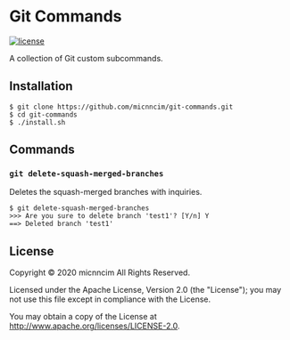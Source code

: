 # Git Commands

[![license][license-badge]][license]

A collection of Git custom subcommands.

## Installation

```
$ git clone https://github.com/micnncim/git-commands.git
$ cd git-commands
$ ./install.sh
```

## Commands

### `git delete-squash-merged-branches`

Deletes the squash-merged branches with inquiries.

```console
$ git delete-squash-merged-branches
>>> Are you sure to delete branch 'test1'? [Y/n] Y
==> Deleted branch 'test1'
```

## License

Copyright &copy; 2020 micnncim All Rights Reserved.

Licensed under the Apache License, Version 2.0 (the "License");
you may not use this file except in compliance with the License.

You may obtain a copy of the License at http://www.apache.org/licenses/LICENSE-2.0.

<!-- badge links --> 

[license]: LICENSE
[license-badge]: https://img.shields.io/github/license/micnncim/git-commands?style=for-the-badge

